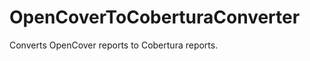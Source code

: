 OpenCoverToCoberturaConverter
=============================

Converts OpenCover reports to Cobertura reports.